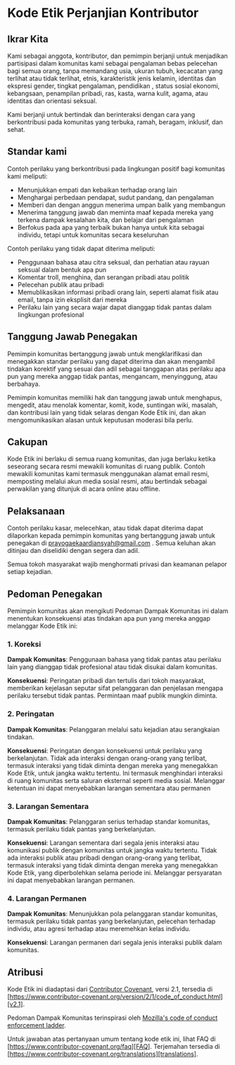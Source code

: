 # Kode Etik Perjanjian Kontributor

## Ikrar Kita

Kami sebagai anggota, kontributor, dan pemimpin berjanji untuk menjadikan partisipasi dalam komunitas kami sebagai pengalaman bebas pelecehan bagi semua orang, tanpa memandang usia, ukuran tubuh, kecacatan yang terlihat atau tidak terlihat, etnis, karakteristik jenis kelamin, identitas dan ekspresi gender, tingkat pengalaman, pendidikan , status sosial ekonomi, kebangsaan, penampilan pribadi, ras, kasta, warna kulit, agama, atau identitas dan orientasi seksual.

Kami berjanji untuk bertindak dan berinteraksi dengan cara yang berkontribusi pada komunitas yang terbuka, ramah, beragam, inklusif, dan sehat.

## Standar kami

Contoh perilaku yang berkontribusi pada lingkungan positif bagi komunitas kami meliputi:

- Menunjukkan empati dan kebaikan terhadap orang lain
- Menghargai perbedaan pendapat, sudut pandang, dan pengalaman
- Memberi dan dengan anggun menerima umpan balik yang membangun
- Menerima tanggung jawab dan meminta maaf kepada mereka yang terkena dampak kesalahan kita, dan belajar dari pengalaman
- Berfokus pada apa yang terbaik bukan hanya untuk kita sebagai individu, tetapi untuk komunitas secara keseluruhan

Contoh perilaku yang tidak dapat diterima meliputi:

- Penggunaan bahasa atau citra seksual, dan perhatian atau rayuan seksual dalam bentuk apa pun
- Komentar troll, menghina, dan serangan pribadi atau politik
- Pelecehan publik atau pribadi
- Memublikasikan informasi pribadi orang lain, seperti alamat fisik atau email, tanpa izin eksplisit dari mereka
- Perilaku lain yang secara wajar dapat dianggap tidak pantas dalam lingkungan profesional

## Tanggung Jawab Penegakan

Pemimpin komunitas bertanggung jawab untuk mengklarifikasi dan menegakkan standar perilaku yang dapat diterima dan akan mengambil tindakan korektif yang sesuai dan adil sebagai tanggapan atas perilaku apa pun yang mereka anggap tidak pantas, mengancam, menyinggung, atau berbahaya.

Pemimpin komunitas memiliki hak dan tanggung jawab untuk menghapus, mengedit, atau menolak komentar, komit, kode, suntingan wiki, masalah, dan kontribusi lain yang tidak selaras dengan Kode Etik ini, dan akan mengomunikasikan alasan untuk keputusan moderasi bila perlu.

## Cakupan

Kode Etik ini berlaku di semua ruang komunitas, dan juga berlaku ketika seseorang secara resmi mewakili komunitas di ruang publik. Contoh mewakili komunitas kami termasuk menggunakan alamat email resmi, memposting melalui akun media sosial resmi, atau bertindak sebagai perwakilan yang ditunjuk di acara online atau offline.

## Pelaksanaan

Contoh perilaku kasar, melecehkan, atau tidak dapat diterima dapat dilaporkan kepada pemimpin komunitas yang bertanggung jawab untuk penegakan di
prayogaekaardiansyah@gmail.com .
Semua keluhan akan ditinjau dan diselidiki dengan segera dan adil.

Semua tokoh masyarakat wajib menghormati privasi dan keamanan pelapor setiap kejadian.

## Pedoman Penegakan

Pemimpin komunitas akan mengikuti Pedoman Dampak Komunitas ini dalam menentukan konsekuensi atas tindakan apa pun yang mereka anggap melanggar Kode Etik ini:

### 1. Koreksi

**Dampak Komunitas**: Penggunaan bahasa yang tidak pantas atau perilaku lain yang dianggap tidak profesional atau tidak disukai dalam komunitas.

**Konsekuensi**: Peringatan pribadi dan tertulis dari tokoh masyarakat, memberikan kejelasan seputar sifat pelanggaran dan penjelasan mengapa perilaku tersebut tidak pantas. Permintaan maaf publik mungkin diminta.

### 2. Peringatan

**Dampak Komunitas**: Pelanggaran melalui satu kejadian atau serangkaian tindakan.

**Konsekuensi**: Peringatan dengan konsekuensi untuk perilaku yang berkelanjutan. Tidak ada interaksi dengan orang-orang yang terlibat, termasuk interaksi yang tidak diminta dengan mereka yang menegakkan Kode Etik, untuk jangka waktu tertentu. Ini termasuk menghindari interaksi di ruang komunitas serta saluran eksternal seperti media sosial. Melanggar ketentuan ini dapat menyebabkan larangan sementara atau permanen

### 3. Larangan Sementara

**Dampak Komunitas**: Pelanggaran serius terhadap standar komunitas, termasuk perilaku tidak pantas yang berkelanjutan.

**Konsekuensi**: Larangan sementara dari segala jenis interaksi atau komunikasi publik dengan komunitas untuk jangka waktu tertentu. Tidak ada interaksi publik atau pribadi dengan orang-orang yang terlibat, termasuk interaksi yang tidak diminta dengan mereka yang menegakkan Kode Etik, yang diperbolehkan selama periode ini. Melanggar persyaratan ini dapat menyebabkan larangan permanen.

### 4. Larangan Permanen

**Dampak Komunitas**: Menunjukkan pola pelanggaran standar komunitas, termasuk perilaku tidak pantas yang berkelanjutan, pelecehan terhadap individu, atau agresi terhadap atau meremehkan kelas individu.

**Konsekuensi**: Larangan permanen dari segala jenis interaksi publik dalam komunitas.

## Atribusi

Kode Etik ini diadaptasi dari [Contributor Covenant][homepage],
versi 2.1, tersedia di
[https://www.contributor-covenant.org/version/2/1/code_of_conduct.html][v2.1].

Pedoman Dampak Komunitas terinspirasi oleh
[Mozilla's code of conduct enforcement ladder][Mozilla CoC].

Untuk jawaban atas pertanyaan umum tentang kode etik ini, lihat FAQ di
[https://www.contributor-covenant.org/faq][FAQ]. Terjemahan tersedia di
[https://www.contributor-covenant.org/translations][translations].

[homepage]: https://www.contributor-covenant.org
[v2.1]: https://www.contributor-covenant.org/version/2/1/code_of_conduct.html
[Mozilla CoC]: https://github.com/mozilla/diversity
[FAQ]: https://www.contributor-covenant.org/faq
[translations]: https://www.contributor-covenant.org/translations

